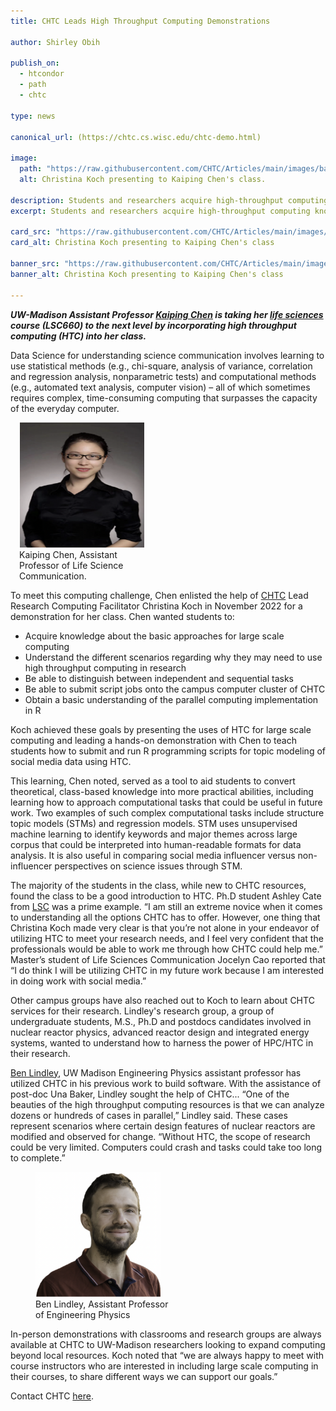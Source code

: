 ```yaml
---
title: CHTC Leads High Throughput Computing Demonstrations

author: Shirley Obih

publish_on:
  - htcondor
  - path
  - chtc 
  
type: news

canonical_url: (https://chtc.cs.wisc.edu/chtc-demo.html)

image:
  path: "https://raw.githubusercontent.com/CHTC/Articles/main/images/bannerimagedemo.png"
  alt: Christina Koch presenting to Kaiping Chen's class.
  
description: Students and researchers acquire high-throughput computing knowhow from CHTC led demonstrations.
excerpt: Students and researchers acquire high-throughput computing knowhow from CHTC led demonstrations.

card_src: "https://raw.githubusercontent.com/CHTC/Articles/main/images/bannerimagedemo.png"
card_alt: Christina Koch presenting to Kaiping Chen's class

banner_src: "https://raw.githubusercontent.com/CHTC/Articles/main/images/bannerimagedemo.png"
banner_alt: Christina Koch presenting to Kaiping Chen's class

---
```

 
***UW-Madison Assistant Professor [Kaiping Chen](https://lsc.wisc.edu/facstaff/chen-kaiping/) is taking her [life sciences](https://lsc.wisc.edu) course (LSC660) to the next level by incorporating high throughput computing (HTC) into her class.***

Data Science for understanding science communication involves learning to use statistical methods (e.g., chi-square, analysis of variance, correlation and regression analysis, nonparametric tests) and computational methods (e.g., automated text analysis, computer vision) – all of which sometimes requires complex, time-consuming computing that surpasses the capacity of the everyday computer.

<figure class="figure float-end" style="margin-left: 1em">
  <img src='https://raw.githubusercontent.com/CHTC/Articles/main/images/chenimage.png' height="200" width="200" class="figure-img img-fluid rounded" alt="Kaiping Chen">
  <figcaption class="figure-caption">Kaiping Chen, Assistant<br> Professor of Life Science <br>Communication.</figcaption>
</figure>  

To meet this computing challenge, Chen enlisted the help of [CHTC](https://chtc.cs.wisc.edu) Lead Research Computing Facilitator Christina Koch in November 2022 for a demonstration for her class. Chen wanted students to:
- Acquire knowledge about the basic approaches for large scale computing
- Understand the different scenarios regarding why they may need to use high throughput computing in research
- Be able to distinguish between independent and sequential tasks
- Be able to submit script jobs onto the campus computer cluster of CHTC
- Obtain a basic understanding of the parallel computing implementation in R

Koch achieved these goals by presenting the uses of HTC for large scale computing and leading a hands-on demonstration with Chen to teach students how to submit and run R programming scripts for topic modeling of social media data using HTC. 

This learning, Chen noted, served as a tool to aid students to convert theoretical, class-based knowledge into more practical abilities, including learning how to approach computational tasks that could be useful in future work. Two examples of such complex computational tasks include structure topic models (STMs) and regression models. STM uses unsupervised machine learning to identify keywords and major themes across large corpus that could be interpreted into human-readable formats for data analysis. It is also useful in comparing social media influencer versus non-influencer perspectives on science issues through STM.

The majority of the students in the class, while new to CHTC resources, found the class to be a good introduction to HTC. Ph.D student Ashley Cate from [LSC](https://lsc.wisc.edu) was a prime example.
“I am still an extreme novice when it comes to understanding all the options CHTC has to offer. However, one thing that Christina Koch made very clear is that you’re not alone in your endeavor of utilizing HTC to meet your research needs, and I feel very confident that the professionals would be able to work me through how CHTC could help me.” Master’s student of Life Sciences Communication Jocelyn Cao reported that “I do think I will be utilizing CHTC in my future work because I am interested in doing work with social media.”

Other campus groups have also reached out to Koch to learn about CHTC services for their research. Lindley's research group, a group of undergraduate students, M.S., Ph.D and postdocs candidates involved in nuclear reactor physics, advanced reactor design and integrated energy systems, wanted to understand how to harness the power of HPC/HTC in their research. 

[Ben Lindley](https://directory.engr.wisc.edu/ep/Faculty/Lindley_Benjamin/), UW Madison Engineering Physics assistant professor has utilized CHTC in his previous work to build software. With the assistance of post-doc Una Baker, Lindley sought the help of CHTC... “One of the beauties of the high throughput computing resources is that we can analyze dozens or hundreds of cases in parallel,” Lindley said. These cases represent scenarios where certain design features of nuclear reactors are modified and observed for change. “Without HTC, the scope of research could be very limited. Computers could crash and tasks could take too long to complete.”

<figure class="figure float-end" style="margin-right: 1em">
  <img src='https://raw.githubusercontent.com/CHTC/Articles/main/images/lindleyimage.png' height="200" width="200" class="figure-img img-fluid rounded" alt="Ben Lindley">
  <figcaption class="figure-caption">Ben Lindley, Assistant Professor<br>of Engineering Physics<br/></figcaption>
</figure>
  
 
In-person demonstrations with classrooms and research groups are always available at CHTC to  UW-Madison researchers looking to expand computing beyond local resources. Koch noted that “we are always happy to meet with course instructors who are interested in including large scale computing in their courses, to share different ways we can support our goals.” 

Contact CHTC [here](https://chtc.cs.wisc.edu/uw-research-computing/get-help.html).
